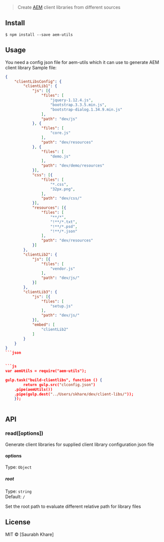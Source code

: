 
> Create  [AEM](https://helpx.adobe.com/support/experience-manager.html) client libraries from different sources


## Install

```
$ npm install --save aem-utils
```


## Usage

You need a config json file for aem-utils which it can use to generate AEM client library
Sample file:

```json
{
	"clientLibsConfig": {
		"clientLib1": {
			"js": [{
				"files": [
					"jquery-1.12.4.js",
					"bootstrap.3.3.5.min.js",
					"bootstrap-dialog.1.34.9.min.js"
				],
				"path": "dev/js"
			}, {
				"files": [
					"core.js"
				],
				"path": "dev/resources"
			}, {
				"files": [
					"demo.js"
				],
				"path": "dev/demo/resources"
			}],
			"css": [{
				"files": [
					"*.css",
					"32px.png",
				],
				"path": "dev/css/"
			}],
			"resources": [{
				"files": [
					"**/*",
					"!**/*.txt",
					"!**/*.psd",
					"!**/*.json"
				],
				"path": "dev/resources"
			}]
		},
		"clientLib2": {
			"js": [{
				"files": [
					"vendor.js"
				],
				"path": "dev/js/"
			}]
		},
		"clientLib3": {
			"js": [{
				"files": [
					"setup.js"
				],
				"path": "dev/js/"
			}],
			"embed": [
				"clientLib2"
			]
		}
	}
}
```json


```js
var aemUtils = require("aem-utils");

gulp.task("build-clientlibs", function () {
		return gulp.src("clconfig.json")
  	.pipe(aemUtils())
    .pipe(gulp.dest("../Users/skhare/dev/client-libs/"));
	});
	
```


## API

### read([options])

Generate client libraries for supplied client library configuration json file

#### options

Type: `Object`

##### root

Type: `string`<br>
Default: `/`

Set the root path to evaluate different relative path for library files





## License

MIT © [Saurabh Khare]
